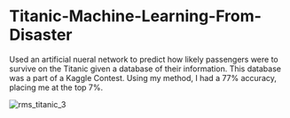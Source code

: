 # Titanic-Machine-Learning-From-Disaster

Used an artificial nueral network to predict how likely passengers were to survive on the Titanic given a database of their information.  This database was a part of a Kaggle Contest.  Using my method, I had a 77% accuracy, placing me at the top 7%.

![rms_titanic_3](https://user-images.githubusercontent.com/19231111/40026495-8f25d19e-57a3-11e8-9640-cb14cb3dbddc.jpg)
